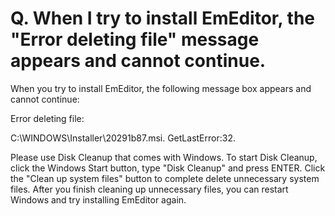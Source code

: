 # Q. When I try to install EmEditor, the "Error deleting file" message appears and cannot continue.

When you try to install EmEditor, the following message box appears and cannot continue:

Error deleting file:

C:\\WINDOWS\\Installer\\20291b87.msi. GetLastError:32.

Please use Disk Cleanup that comes with Windows. To start Disk Cleanup, click the Windows Start button, type "Disk Cleanup" and press ENTER. Click the "Clean up system files" button to complete delete unnecessary system files. After you finish cleaning up unnecessary files, you can restart Windows and try installing EmEditor again.
